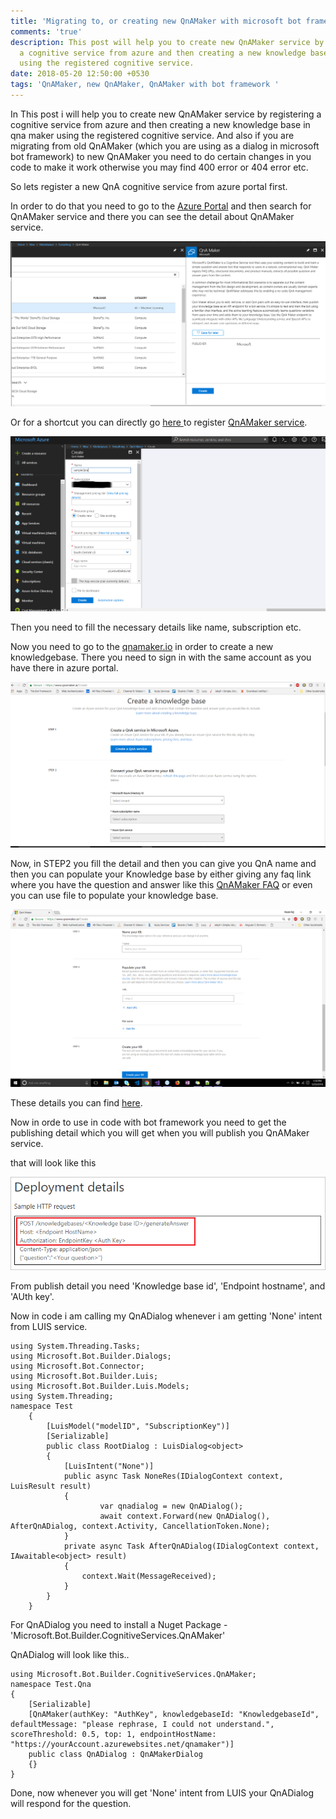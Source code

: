 ```yaml
---
title: 'Migrating to, or creating new QnAMaker with microsoft bot framework '
comments: 'true'
description: This post will help you to create new QnAMaker service by registering
  a cognitive service from azure and then creating a new knowledge base in qna maker
  using the registered cognitive service.
date: 2018-05-20 12:50:00 +0530
tags: 'QnAMaker, new QnAMaker, QnAMaker with bot framework '
---
```

In This post i will help you to create new QnAMaker service by registering a cognitive service from azure and then creating a new knowledge base in qna maker using the registered cognitive service. And also if you are migrating from old QnAMaker (which you are using as a dialog in microsoft bot framework) to new QnAMaker you need to do certain changes in you code to make it work otherwise you may find 400 error or 404 error etc.

So lets register a new QnA cognitive service from azure portal first.

In order to do that you need to go to the [Azure Portal](portal.azure.com "Azure Portal") and then search for QnAMaker service and there you can see the detail about QnAMaker service.

![](/uploads/2018/05/20/qnaAzure.png)

Or for a shortcut you can directly go [here ](https://portal.azure.com/#create/Microsoft.CognitiveServicesQnAMaker "QnAMaker service")to register [QnAMaker service](https://portal.azure.com/#create/Microsoft.CognitiveServicesQnAMaker "QnAMaker").

![](/uploads/2018/05/20/qnaAzure2.png)

Then you need to fill the necessary details like name, subscription etc.

Now you need to go to the [qnamaker.io](https://www.qnamaker.ai/Create "QnAMaker portal") in order to create a new knowledgebase. There you need to sign in with the same account as you have there in azure portal.

![](/uploads/2018/05/20/qnaPortal.png)

Now, in STEP2 you fill the detail and then you can give you QnA name and then you can populate your Knowledge base by either giving any faq link where you have the question and answer like this [QnAMaker FAQ](https://azure.microsoft.com/en-in/services/cognitive-services/qna-maker/faq/ "QnAMaker FAQ") or even you can use file to populate your knowledge base.

![](/uploads/2018/05/20/qnaPortal2.png)

These details you can find [here](https://docs.microsoft.com/en-us/azure/cognitive-services/QnAMaker/how-to/migrate-knowledge-base "Importing Knowledge base").

Now in orde to use in code with bot framework you need to get the publishing detail which you will get when you will publish you QnAMaker service.

that will look like this

  
![](/uploads/2018/05/20/qnamaker-settings.png)

From publish detail you need 'Knowledge base id', 'Endpoint hostname', and 'AUth key'.

Now in code i am calling my QnADialog whenever i am getting 'None' intent from LUIS service.

    using System.Threading.Tasks;
    using Microsoft.Bot.Builder.Dialogs;
    using Microsoft.Bot.Connector;
    using Microsoft.Bot.Builder.Luis;
    using Microsoft.Bot.Builder.Luis.Models;
    using System.Threading;
    namespace Test
    	{
    		[LuisModel("modelID", "SubscriptionKey")]
    		[Serializable]
    		public class RootDialog : LuisDialog<object>
    		{
    			[LuisIntent("None")]
    			public async Task NoneRes(IDialogContext context, LuisResult result)
    			{
    					var qnadialog = new QnADialog();
    					await context.Forward(new QnADialog(), AfterQnADialog, context.Activity, CancellationToken.None);
    			}
    			private async Task AfterQnADialog(IDialogContext context, IAwaitable<object> result)
    			{
    				context.Wait(MessageReceived);
    			}
    		}
    	}

For QnADialog you need to install a Nuget Package - 'Microsoft.Bot.Builder.CognitiveServices.QnAMaker'

QnADialog will look like this..

    using Microsoft.Bot.Builder.CognitiveServices.QnAMaker;
    namespace Test.Qna
    {
        [Serializable]
        [QnAMaker(authKey: "AuthKey", knowledgebaseId: "KnowledgebaseId", defaultMessage: "please rephrase, I could not understand.", scoreThreshold: 0.5, top: 1, endpointHostName: "https://yourAccount.azurewebsites.net/qnamaker")]
        public class QnADialog : QnAMakerDialog
    	{}
    }

Done, now whenever you will get 'None' intent from LUIS your QnADialog will respond for the question. 